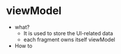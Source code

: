 # viewModel
* what?
  * It is used to store the UI-related data
  * each fragment owns itself viewModel
* How to